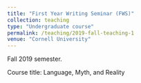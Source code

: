 ```yaml
---
title: "First Year Writing Seminar (FWS)"
collection: teaching
type: "Undergraduate course"
permalink: /teaching/2019-fall-teaching-1
venue: "Cornell University"
---
```


Fall 2019 semester. 

Course title: Language, Myth, and Reality

